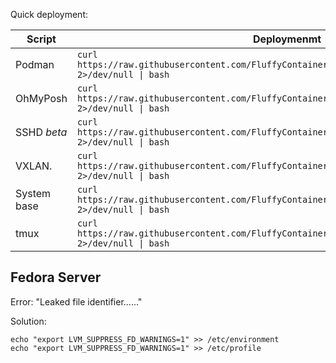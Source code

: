Quick deployment: 


|   Script   |                                                  Deploymenmt                                                      |
|------------|-------------------------------------------------------------------------------------------------------------------|
|Podman      |```curl https://raw.githubusercontent.com/FluffyContainers/deployment/master/src/podman.sh 2>/dev/null \| bash```  |
|OhMyPosh    |```curl https://raw.githubusercontent.com/FluffyContainers/deployment/master/src/posh.sh 2>/dev/null \| bash```    |
|SSHD *beta* |```curl https://raw.githubusercontent.com/FluffyContainers/deployment/master/src/sshd.sh 2>/dev/null \| bash```    |
|VXLAN.      |```curl https://raw.githubusercontent.com/FluffyContainers/deployment/master/src/vxlan.sh 2>/dev/null \| bash```   |
|System base |```curl https://raw.githubusercontent.com/FluffyContainers/deployment/master/src/system.sh 2>/dev/null \| bash```  |
|tmux        |```curl https://raw.githubusercontent.com/FluffyContainers/deployment/master/src/tmux.sh 2>/dev/null \| bash```    |



Fedora Server
--
Error: "Leaked file identifier......"

Solution: 
```
echo "export LVM_SUPPRESS_FD_WARNINGS=1" >> /etc/environment
echo "export LVM_SUPPRESS_FD_WARNINGS=1" >> /etc/profile
```
